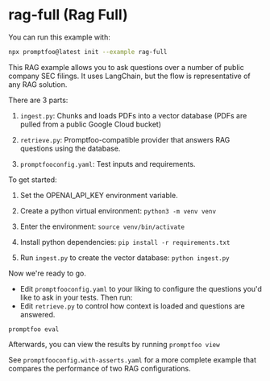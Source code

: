 # rag-full (Rag Full)

You can run this example with:

```bash
npx promptfoo@latest init --example rag-full
```

This RAG example allows you to ask questions over a number of public company SEC filings. It uses LangChain, but the flow is representative of any RAG solution.

There are 3 parts:

1. `ingest.py`: Chunks and loads PDFs into a vector database (PDFs are pulled from a public Google Cloud bucket)

1. `retrieve.py`: Promptfoo-compatible provider that answers RAG questions using the database.

1. `promptfooconfig.yaml`: Test inputs and requirements.

To get started:

1. Set the OPENAI_API_KEY environment variable.

1. Create a python virtual environment: `python3 -m venv venv`

1. Enter the environment: `source venv/bin/activate`

1. Install python dependencies: `pip install -r requirements.txt`

1. Run `ingest.py` to create the vector database: `python ingest.py`

Now we're ready to go.

- Edit `promptfooconfig.yaml` to your liking to configure the questions you'd like to ask in your tests. Then run:
- Edit `retrieve.py` to control how context is loaded and questions are answered.

```
promptfoo eval
```

Afterwards, you can view the results by running `promptfoo view`

See `promptfooconfig.with-asserts.yaml` for a more complete example that compares the performance of two RAG configurations.
